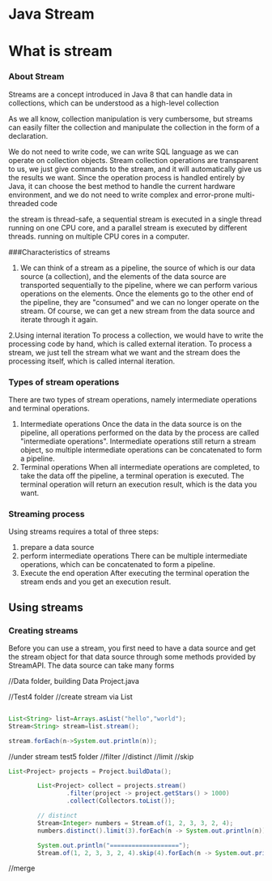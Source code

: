 # Java Stream
# What is stream

### About Stream


Streams are a concept introduced in Java 8 that can handle data in collections, which can be understood as a high-level collection

As we all know, collection manipulation is very cumbersome, but streams can easily filter the collection and manipulate the collection in the form of a declaration.

We do not need to write code, we can write SQL language as we can operate on collection objects. Stream collection operations are transparent to us, we just give commands to the stream, and it will automatically give us the results we want. Since the operation process is handled entirely by Java, it can choose the best method to handle the current hardware environment, and we do not need to write complex and error-prone multi-threaded code

the stream is thread-safe, a sequential stream is executed in a single thread running on one CPU core, and a parallel stream is executed by different threads. running on multiple CPU cores in a computer.


###Characteristics of streams
1. We can think of a stream as a pipeline, the source of which is our data source (a collection), and the elements of the data source are transported sequentially to the pipeline, where we can perform various operations on the elements. Once the elements go to the other end of the pipeline, they are "consumed" and we can no longer operate on the stream. Of course, we can get a new stream from the data source and iterate through it again.


2.Using internal iteration To process a collection, we would have to write the processing code by hand, which is called external iteration. To process a stream, we just tell the stream what we want and the stream does the processing itself, which is called internal iteration.



### Types of stream operations

There are two types of stream operations, namely intermediate operations and terminal operations.

1. Intermediate operations
    Once the data in the data source is on the pipeline, all operations performed on the data by the process are called "intermediate operations".
    Intermediate operations still return a stream object, so multiple intermediate operations can be concatenated to form a pipeline.
2. Terminal operations
    When all intermediate operations are completed, to take the data off the pipeline, a terminal operation is executed.
    The terminal operation will return an execution result, which is the data you want.

### Streaming process

Using streams requires a total of three steps:

1. prepare a data source
2. perform intermediate operations
    There can be multiple intermediate operations, which can be concatenated to form a pipeline.
3. Execute the end operation
    After executing the terminal operation the stream ends and you get an execution result.


## Using streams

### Creating streams

Before you can use a stream, you first need to have a data source and get the stream object for that data source through some methods provided by StreamAPI. The data source can take many forms



//Data folder, building Data
Project.java

//Test4 folder
//create stream via List
```java

List<String> list=Arrays.asList("hello","world");
Stream<String> stream=list.stream();

stream.forEach(n->System.out.println(n));
```

//under stream test5 folder
//filter 
//distinct
//limit
//skip
```java
List<Project> projects = Project.buildData();

        List<Project> collect = projects.stream()
                .filter(project -> project.getStars() > 1000)
                .collect(Collectors.toList());

        // distinct
        Stream<Integer> numbers = Stream.of(1, 2, 3, 3, 2, 4);
        numbers.distinct().limit(3).forEach(n -> System.out.println(n));

        System.out.println("===================");
        Stream.of(1, 2, 3, 3, 2, 4).skip(4).forEach(n -> System.out.println(n));

```

//merge 
